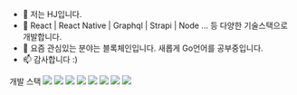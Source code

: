 - 👋 저는 HJ입니다.
- 👀 React | React Native | Graphql | Strapi | Node ... 등 다양한 기술스택으로 개발합니다. 
- 🌱 요즘 관심있는 분야는 블록체인입니다. 새롭게 Go언어를 공부중입니다. 
- 📫 감사합니다 :)

<!---
hojunin/hojunin is a ✨ special ✨ repository because its `README.md` (this file) appears on your GitHub profile.
You can click the Preview link to take a look at your changes.
--->
개발 스택
<img src="https://img.shields.io/badge/Python-3766AB?style=flat-square&logo=Python&logoColor=white"/>
<img src="https://img.shields.io/badge/Notion-20c997?style=flat-square&logo=Notion&logoColor=black"/>
<img src="https://img.shields.io/badge/Notion-20c997?style=flat-square&logo=JavaScript&logoColor=black"/>
<img src="https://img.shields.io/badge/Notion-20c997?style=flat-square&logo=TypeScript&logoColor=black"/>
<img src="https://img.shields.io/badge/Notion-20c997?style=flat-square&logo=Notion&logoColor=black"/>
<img src="https://img.shields.io/badge/Notion-20c997?style=flat-square&logo=Notion&logoColor=black"/>
<img src="https://img.shields.io/badge/Notion-20c997?style=flat-square&logo=Notion&logoColor=black"/>
<img src="https://img.shields.io/badge/Notion-20c997?style=flat-square&logo=Notion&logoColor=black"/>

